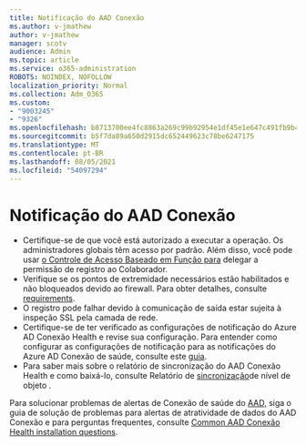 ```yaml
---
title: Notificação do AAD Conexão
ms.author: v-jmathew
author: v-jmathew
manager: scotv
audience: Admin
ms.topic: article
ms.service: o365-administration
ROBOTS: NOINDEX, NOFOLLOW
localization_priority: Normal
ms.collection: Adm_O365
ms.custom:
- "9003245"
- "9326"
ms.openlocfilehash: b8713700ee4fc8863a269c99b92954e1df45e1e647c491fb9b439ab83c49f2ff
ms.sourcegitcommit: b5f7da89a650d2915dc652449623c78be6247175
ms.translationtype: MT
ms.contentlocale: pt-BR
ms.lasthandoff: 08/05/2021
ms.locfileid: "54097294"
---
```

# <a name="notification-aad-connect"></a>Notificação do AAD Conexão

- Certifique-se de que você está autorizado a executar a operação. Os administradores globais têm acesso por padrão. Além disso, você pode usar [o Controle de Acesso Baseado em Função para](https://docs.microsoft.com/azure/active-directory/connect-health/active-directory-aadconnect-health-operations) delegar a permissão de registro ao Colaborador.
- Verifique se os pontos de extremidade necessários estão habilitados e não bloqueados devido ao firewall. Para obter detalhes, consulte [requirements](https://docs.microsoft.com/azure/active-directory/hybrid/how-to-connect-health-agent-install).
- O registro pode falhar devido à comunicação de saída estar sujeita à inspeção SSL pela camada de rede.
- Certifique-se de ter verificado as configurações de notificação do Azure AD Conexão Health e revise sua configuração. Para entender como configurar as configurações de notificação para as notificações do Azure AD Conexão de saúde, consulte este [guia](https://docs.microsoft.com/azure/active-directory/hybrid/how-to-connect-health-operations).
- Para saber mais sobre o relatório de sincronização do AAD Conexão Health e como baixá-lo, consulte Relatório de [sincronização](https://docs.microsoft.com/azure/active-directory/hybrid/how-to-connect-health-sync)de nível de objeto .

Para solucionar problemas de alertas de Conexão de saúde do [AAD,](https://docs.microsoft.com/azure/active-directory/hybrid/how-to-connect-health-data-freshness) siga o guia de solução de problemas para alertas de atratividade de dados do AAD Conexão e para perguntas frequentes, consulte [Common AAD Conexão Health installation questions](https://docs.microsoft.com/azure/active-directory/hybrid/reference-connect-health-faq).
